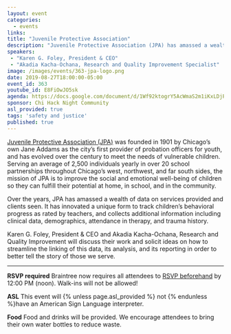 ```yaml
---
layout: event
categories:
  - events
links:
title: "Juvenile Protective Association"
description: "Juvenile Protective Association (JPA) has amassed a wealth of data on services provided and clients seen. It has innovated a unique form to track children’s behavioral progress as rated by teachers, and collects additional information including clinical data, demographics, attendance in therapy, and trauma history. JPA welcomes ideas on how to streamline the linking of this data, its analysis, and its reporting in order to better tell the story of those we serve."
speakers:
 - "Karen G. Foley, President & CEO"
 - "Akadia Kacha-Ochana, Research and Quality Improvement Specialist"
image: /images/events/363-jpa-logo.png
date: 2019-08-27T18:00:00-05:00
event_id: 363
youtube_id: E8FiOwJO5sk
agenda: https://docs.google.com/document/d/1Wf92ktogrY5AcWmaS2m1iKxLDjPzOYxGD0OpduTUc6o/edit?usp=sharing
sponsor: Chi Hack Night Community
asl_provided: true
tags: 'safety and justice'
published: true
---
```


[Juvenile Protective Association (JPA)](http://jpachicago.org/about) was founded in 1901 by Chicago’s own Jane Addams as the city’s first provider of probation officers for youth, and has evolved over the century to meet the needs of vulnerable children. Serving an average of 2,500 individuals yearly in over 20 school partnerships throughout Chicago’s west, northwest, and far south sides, the mission of JPA is to improve the social and emotional well-being of children so they can fulfill their potential at home, in school, and in the community.

Over the years, JPA has amassed a wealth of data on services provided and clients seen. It has innovated a unique form to track children’s behavioral progress as rated by teachers, and collects additional information including clinical data, demographics, attendance in therapy, and trauma history. 

Karen G. Foley, President & CEO and Akadia Kacha-Ochana, Research and Quality Improvement will discuss their work and solicit ideas on how to streamline the linking of this data, its analysis, and its reporting in order to better tell the story of those we serve.

---

**RSVP required** Braintree now requires all attendees to [RSVP beforehand]({{site.rsvp_url}}) by 12:00 PM (noon). Walk-ins will not be allowed!

**ASL** This event will {% unless page.asl_provided %} not {% endunless %}have an American Sign Language interpreter.

**Food** Food and drinks will be provided. We encourage attendees to bring their own water bottles to reduce waste.
